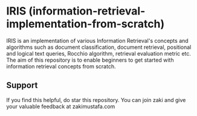 # IRIS (information-retrieval-implementation-from-scratch)
IRIS is an implementation of various Information Retrieval's concepts and algorithms such as document classification, document retrieval, positional and logical text queries, Rocchio algorithm, retrieval evaluation metric etc. The aim of this repository is to enable beginners to get started with information retrieval concepts from scratch. 

## Support
If you find this helpful, do star this repository.
You can join zaki and give your valuable feedback at zakimustafa.com
